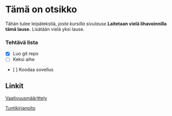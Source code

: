 # Tämä on otsikko

Tähän tulee leipätekstiä, *josta kursilla sivulause*.**Laitetaan vielä lihavoinnilla tämä lause.**
Lisätään vielä yksi lause.
### Tehtävä lista
- [x]  Luo git repo
- [ ]  Keksi aihe
- [ ]  Koodaa sovellus 

## Linkit
[Vaativuusmäärittely](https://github.com/mhamaril/ot-harjoitustyo/blob/master/dokumentaatio/Vaativuusmaarittely.md)

[Tuntikirjanpito](https://github.com/mhamaril/ot-harjoitustyo/blob/master/dokumentaatio/tuntikirjanpito.md)
